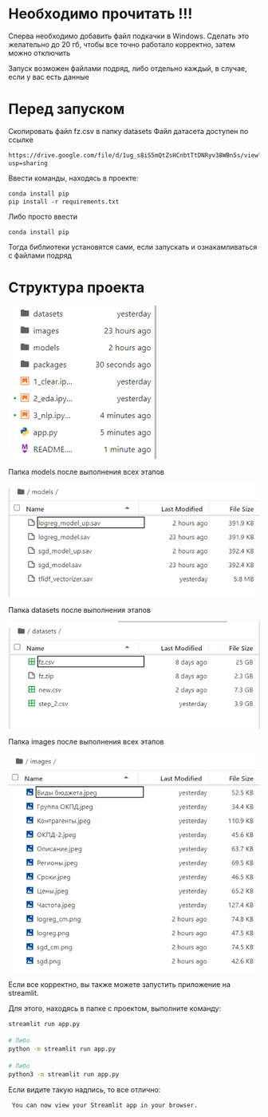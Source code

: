 
# Необходимо прочитать !!!

Сперва необходимо добавить файл подкачки в Windows. Сделать это желательно до 20 гб, чтобы все точно работало корректно, затем можно отключить

Запуск возможен файлами подряд, либо отдельно каждый, в случае, если у вас есть данные

# Перед запуском

Скопировать файл fz.csv в папку datasets
Файл датасета доступен по ссылке
```text
https://drive.google.com/file/d/1ug_s8iS5mQtZsHCnbtTtDNRyv38WBn5s/view?usp=sharing
```
Ввести команды, находясь в проекте:

```text
conda install pip
pip install -r requirements.txt
```

Либо просто ввести

```text
conda install pip
```

Тогда библиотеки установятся сами, если запускать и ознакамливаться с файлами подряд

# Структура проекта

![](Структура.png)

Папка models после выполнения всех этапов

![img.png](img.png)

Папка datasets после выполнения этапов

![img_1.png](img_1.png)

Папка images после выполнения всех этапов

![img_2.png](img_2.png)

Если все корректно, вы также можете запустить приложение на streamlit. 

Для этого, находясь в папке с проектом, выполните команду:

```bash
streamlit run app.py

# Либо
python -m streamlit run app.py

# Либо
python3 -m streamlit run app.py
```

Если видите такую надпись, то все отлично:

```text
 You can now view your Streamlit app in your browser.
```

